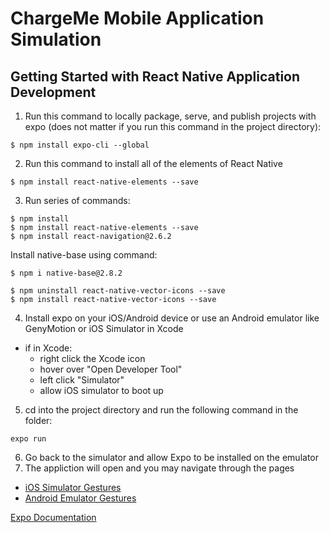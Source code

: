 # ChargeMe Mobile Application Simulation

## Getting Started with React Native Application Development

1. Run this command to locally package, serve, and publish projects with expo (does not matter if you run this command in the project directory): 
```
$ npm install expo-cli --global
```
2. Run this command to install all of the elements of React Native
```
$ npm install react-native-elements --save
```
3. Run series of commands:
```
$ npm install
$ npm install react-native-elements --save
$ npm install react-navigation@2.6.2
```
Install native-base using command:
```
$ npm i native-base@2.8.2  
```
```
$ npm uninstall react-native-vector-icons --save
$ npm install react-native-vector-icons --save
```
4. Install expo on your iOS/Android device or use an Android emulator like GenyMotion or iOS Simulator in Xcode
-   if in Xcode:
    - right click the Xcode icon
    - hover over "Open Developer Tool"
    - left click "Simulator"
    - allow iOS simulator to boot up
5. cd into the project directory and run the following command in the folder:
```
expo run
```
6. Go back to the simulator and allow Expo to be installed on the emulator
7. The appliction will open and you may navigate through the pages
- [iOS Simulator Gestures](https://www.dummies.com/web-design-development/mobile-apps/how-to-make-gestures-on-the-ios-simulator/)
- [Android Emulator Gestures](https://docs.genymotion.com/latest/Content/03_Virtual_Devices/Interacting_with_virtual_devices/Multi_touch_simulation.htm)

[Expo Documentation](https://docs.expo.io/versions/latest/introduction/installation/)
